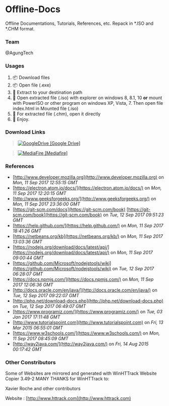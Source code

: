 Offline-Docs
========
Offline Documentations, Tutorials, References, etc. Repack in *.ISO and *.CHM format.

### Team ###
@AgungTech

### Usages ###
1. :package: Download files
2. :package: Open file (.exe)
3. :open_file_folder: Extract to your destination path
4. :minidisc: Open extracted file (.iso) with explorer on windows 8, 8.1, 10 **or** mount with PowerISO or other program on windows XP, Vista, 7. Then open file index.html in Mounted file (.iso)
5. :ledger: For extracted file (.chm), open it directly
6. :beer: Enjoy.

### Download Links ###
> [![**GoogleDrive**](https://ssl.gstatic.com/docs/doclist/images/infinite_arrow_favicon_3.ico)  \[Google Drive\]](https://drive.google.com/open?id=0B52tTMh7m38ibHBqbVBOZERoUm8)

> [![**MediaFire**](https://www.mediafire.com/favicon.ico)  \[Mediafire\]](http://www.mediafire.com/?e96wo312ll0am)

### References ###
- [http://www.developer.mozilla.org](http://www.developer.mozilla.org) on *Mon, 11 Sep 2017 12:55:15 GMT*
- [https://electron.atom.io/docs/](https://electron.atom.io/docs/) on *Mon, 11 Sep 2017 12:20:15 GMT*
- [http://www.geeksforgeeks.org/](http://www.geeksforgeeks.org/) on *Mon, 11 Sep 2017 23:36:00 GMT*
- [https://git-scm.com/docs](https://git-scm.com/book) [https://git-scm.com/book](https://git-scm.com/book) on *Tue, 12 Sep 2017 09:51:23 GMT*
- [https://help.github.com/](https://help.github.com/) on *Mon, 11 Sep 2017 18:41:26 GMT*
- [https://netbeans.org/kb](https://netbeans.org/kb/) on *Mon, 11 Sep 2017 13:03:36 GMT*
- [https://nodejs.org/download/docs/latest/api/](https://nodejs.org/download/docs/latest/api/) on *Mon, 11 Sep 2017 09:00:44 GMT*
- [https://github.com/Microsoft/nodejstools/wiki](https://github.com/Microsoft/nodejstools/wiki) on *Tue, 12 Sep 2017 06:28:07 GMT*
- [https://docs.npmjs.com/](https://docs.npmjs.com/) on *Mon, 11 Sep 2017 12:06:36 GMT*
- [http://docs.oracle.com/en/java/](http://docs.oracle.com/en/java/) on *Tue, 12 Sep 2017 09:22:07 GMT*
- [http://php.net/download-docs.php](http://php.net/download-docs.php) on *Tue, 12 Sep 2017 06:49:07 GMT*
- [https://www.programiz.com/](https://www.programiz.com/) on *Tue, 03 Jan 2017 17:11:48 GMT*
- [http://www.tutorialspoint.com](http://www.tutorialspoint.com) on *Fri, 13 Mar 2015 06:55:01 GMT*
- [https://www.w3schools.com/](https://www.w3schools.com/) on *Mon, 11 Sep 2017 08:45:09 GMT*
- [http://way2java.com/](http://way2java.com/) on *Fri, 14 Aug 2015 00:17:42 GMT*

### Other Constributors ###
Some of Websites are mirrored and generated with WinHTTrack Website Copier 3.49-2
MANY THANKS for WinHTTrack to:

Xavier Roche and other contributors

Website : [http://www.httrack.com](http://www.httrack.com)
